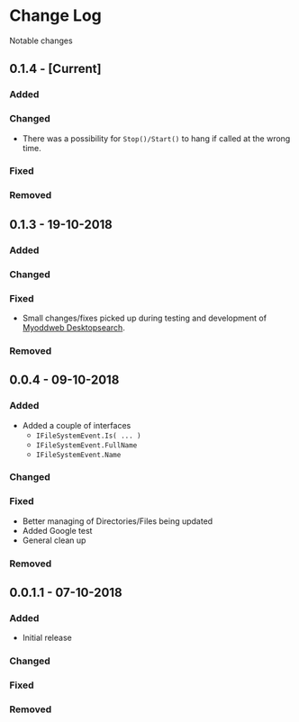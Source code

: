 # Change Log

Notable changes

## 0.1.4 - [Current]

### Added

### Changed

- There was a possibility for `Stop()/Start()` to hang if called at the wrong time.

### Fixed

### Removed

## 0.1.3 - 19-10-2018

### Added

### Changed

### Fixed

- Small changes/fixes picked up during testing and development of [Myoddweb Desktopsearch](https://github.com/FFMG/myoddweb.desktopsearch).

### Removed

## 0.0.4 - 09-10-2018

### Added

- Added a couple of interfaces
  - `IFileSystemEvent.Is( ... )`
  - `IFileSystemEvent.FullName`
  - `IFileSystemEvent.Name`

### Changed

### Fixed

- Better managing of Directories/Files being updated
- Added Google test
- General clean up

### Removed

## 0.0.1.1 - 07-10-2018

### Added

- Initial release

### Changed

### Fixed

### Removed
